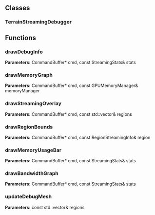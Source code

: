 
## Classes

### TerrainStreamingDebugger




## Functions

### drawDebugInfo



**Parameters:** CommandBuffer* cmd, const StreamingStats& stats

### drawMemoryGraph



**Parameters:** CommandBuffer* cmd, const GPUMemoryManager& memoryManager

### drawStreamingOverlay



**Parameters:** CommandBuffer* cmd, const std::vector<RegionStreamingInfo>& regions

### drawRegionBounds



**Parameters:** CommandBuffer* cmd, const RegionStreamingInfo& region

### drawMemoryUsageBar



**Parameters:** CommandBuffer* cmd, const StreamingStats& stats

### drawBandwidthGraph



**Parameters:** CommandBuffer* cmd, const StreamingStats& stats

### updateDebugMesh



**Parameters:** const std::vector<RegionStreamingInfo>& regions
